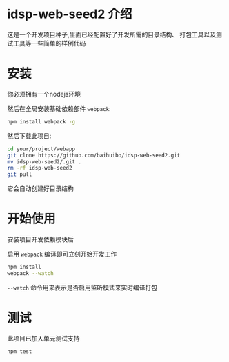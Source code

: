 # idsp-web-seed2 介绍
这是一个开发项目种子,里面已经配置好了开发所需的目录结构、
打包工具以及测试工具等一些简单的样例代码

# 安装
你必须拥有一个nodejs环境

然后在全局安装基础依赖部件 `webpack`:
```bash
npm install webpack -g
```

然后下载此项目:
```bash
cd your/project/webapp
git clone https://github.com/baihuibo/idsp-web-seed2.git
mv idsp-web-seed2/.git .
rm -rf idsp-web-seed2
git pull
```

它会自动创建好目录结构

# 开始使用

安装项目开发依赖模块后

启用 `webpack` 编译即可立刻开始开发工作

```bash
npm install
webpack --watch
```

`--watch` 命令用来表示是否启用监听模式来实时编译打包

# 测试

此项目已加入单元测试支持
```bash
npm test
```
